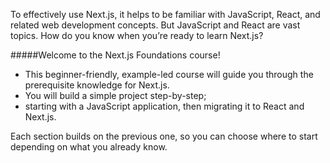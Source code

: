 To effectively use Next.js, it helps to be familiar with JavaScript, React, and related web development concepts. But JavaScript and React are vast topics. How do you know when you’re ready to learn Next.js?

#####Welcome to the Next.js Foundations course! 

- This beginner-friendly, example-led course will guide you through the prerequisite knowledge for Next.js. 
- You will build a simple project step-by-step; 
- starting with a JavaScript application, then migrating it to React and Next.js.

Each section builds on the previous one, so you can choose where to start depending on what you already know.